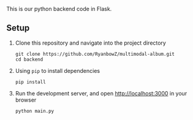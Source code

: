 
This is our python backend code in Flask.


## Setup

1. Clone this repository and navigate into the project directory

    ```shell
    git clone https://github.com/RyanbowZ/multimodal-album.git
    cd backend
    ```

2. Using `pip` to install dependencies
  
    ```shell
    pip install
    ```

3. Run the development server, and open [http://localhost:3000](http://localhost:3000) in your browser

    ```shell
    python main.py
    ```

